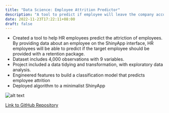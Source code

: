 ```yaml
---
title: "Data Science: Employee Attrition Predictor"
description: "A tool to predict if employee will leave the company according to given data"
date: 2022-11-23T17:22:11+08:00
draft: false
---
```


- Created a tool to help HR employees predict the attriction of employees. By providing data about an employee on the ShinyApp interface, HR employees will be able to predict if the target employee should be provided with a retention package.
- Dataset includes 4,000 observations with 9 variables.
- Project included a data tidying and transformation, with exploratory data analysis.
- Engineered features to build a classification model that predicts employee attrition
- Deployed algorithm to a minimalist ShinyApp

![alt text](/Turnover_ShinyApp.jpg)

[Link to GitHub Repository](https://github.com/farischew/Employee_Turnover_project)
